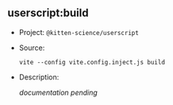 ## userscript:build

-   Project: `@kitten-science/userscript`
-   Source:

    ```shell
    vite --config vite.config.inject.js build
    ```

-   Description:

    _documentation pending_
